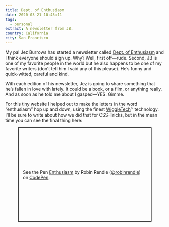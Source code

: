 ```yaml
---
title: Dept. of Enthusiasm
date: 2020-03-21 10:45:11
tags:
  - personal
extract: A newsletter from JB.
country: California
city: San Francisco
---
```


My pal Jez Burrows has started a newsletter called [Dept. of Enthusiasm](https://jezburrows.com/enthusiasm/) and I think everyone should sign up. Why? Well, first off—rude. Second, JB is one of my favorite people in the world but he also happens to be one of my favorite writers (don’t tell him I said any of this please). He’s funny and quick-witted, careful and kind.

With each edition of his newsletter, Jez is going to share something that he’s fallen in love with lately. It could be a book, or a film, or anything really. And as soon as he told me about I gasped—YES. Gimme.

For this tiny website I helped out to make the letters in the word “enthusiasm” hop up and down, using the finest [WiggleTech](/adventures/videogames-and-wiggletechtm%EF%B8%8F.html)™ technology. I’ll be sure to write about how we did that for CSS-Tricks, but in the mean time you can see the final thing here:

<figure class="m-wrapper--full">
  <p class="codepen" data-height="600" data-theme-id="20935" data-default-tab="result" data-user="robinrendle" data-slug-hash="wvaxEMz" style="height: 300px; box-sizing: border-box; display: flex; align-items: center; justify-content: center; border: 2px solid; margin: 1em 0; padding: 1em;" data-pen-title="Enthusiasm">
    <span>See the Pen <a href="https://codepen.io/robinrendle/pen/wvaxEMz">
    Enthusiasm</a> by Robin Rendle (<a href="https://codepen.io/robinrendle">@robinrendle</a>)
    on <a href="https://codepen.io">CodePen</a>.</span>
  </p>
</figure>
<script async src="https://static.codepen.io/assets/embed/ei.js"></script>
